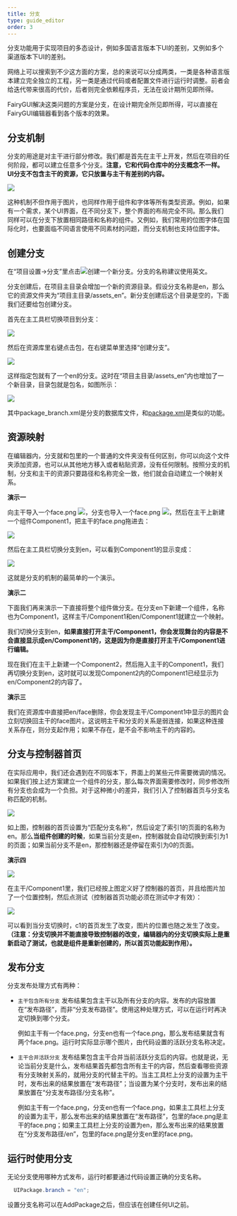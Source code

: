 ```yaml
---
title: 分支
type: guide_editor
order: 3
---
```


分支功能用于实现项目的多态设计，例如多国语言版本下UI的差别，又例如多个渠道版本下UI的差别。

网络上可以搜索到不少这方面的方案，总的来说可以分成两类，一类是各种语言版本建立完全独立的工程，另一类是通过代码或者配置文件进行运行时调整。前者会给迭代带来很高的代价，后者则完全依赖程序员，无法在设计期所见即所得。

FairyGUI解决这类问题的方案是分支，在设计期完全所见即所得，可以直接在FairyGUI编辑器看到各个版本的效果。

## 分支机制

分支的用途是对主干进行部分修改。我们都是首先在主干上开发，然后在项目的任何阶段，都可以建立任意多个分支。**注意，它和代码仓库中的分支概念不一样。UI分支不包含主干的资源，它只放置与主干有差别的内容。**

![](../../images/QQ20191210-162300.png)

这种机制不但作用于图片，也同样作用于组件和字体等所有类型资源。例如，如果有一个需求，某个UI界面，在不同分支下，整个界面的布局完全不同。那么我们同样可以在分支下放置相同路径和名称的组件。又例如，我们常用的位图字体在国际化时，也要面临不同语言使用不同素材的问题，而分支机制也支持位图字体。

## 创建分支

在“项目设置->分支”里点击![](../../images/QQ20191209-160453.png)创建一个新分支。分支的名称建议使用英文。

分支创建后，在项目主目录会增加一个新的资源目录。假设分支名称是en，那么它的资源文件夹为“项目主目录/assets_en”。新分支创建后这个目录是空的，下面我们还要给包创建分支。

首先在主工具栏切换项目到分支：

![](../../images/QQ20191210-201635.png)

然后在资源库里右键点击包，在右键菜单里选择“创建分支”。

![](../../images/QQ20191210-205005.png)

这样指定包就有了一个en的分支。这时在“项目主目录/assets_en”内也增加了一个新目录，目录包就是包名，如图所示：

![](../../images/QQ20191210-205055.png)

其中package_branch.xml是分支的数据库文件，和[package.xml](package.html#包的定义)是类似的功能。

## 资源映射

在编辑器内，分支就和包里的一个普通的文件夹没有任何区别，你可以向这个文件夹添加资源，也可以从其他地方移入或者粘贴资源，没有任何限制。按照分支的机制，分支和主干的资源只要路径和名称完全一致，他们就会自动建立一个映射关系。

**演示一**

向主干导入一个face.png ![](../../images/QQ20191210-210524.png)，分支也导入一个face.png ![](../../images/QQ20191210-210605.png)，然后在主干上新建一个组件Component1，把主干的face.png拖进去：

![](../../images/QQ20191210-210734.png)

然后在主工具栏切换分支到en，可以看到Component1的显示变成：

![](../../images/QQ20191210-210845.png)

这就是分支的机制的最简单的一个演示。

**演示二**

下面我们再来演示一下直接将整个组件做分支。在分支en下新建一个组件，名称也为Component1，这样主干/Component1和en/Component1就建立一个映射。

我们切换分支到en，**如果直接打开主干/Component1，你会发现舞台的内容是不会直接显示成en/Component1的，这是因为你是直接打开主干/Component1进行编辑。**

现在我们在主干上新建一个Component2，然后拖入主干的Component1，我们再切换分支到en，这时就可以发现Component2内的Component1已经显示为en/Component2的内容了。

**演示三**

我们在资源库中直接把en/face删除，你会发现主干/Component1中显示的图片会立刻切换回主干的face图片。这说明主干和分支的关系是弱连接，如果这种连接关系存在，则分支起作用；如果不存在，是不会不影响主干的内容的。

## 分支与控制器首页

在实际应用中，我们还会遇到在不同版本下，界面上的某些元件需要微调的情况。如果我们按上述方案建立一个组件的分支，那么每次界面需要修改时，同步修改所有分支也会成为一个负担。对于这种微小的差异，我们引入了控制器首页与分支名称匹配的机制。

![](../../images/QQ20191210-221456.png)

如上图，控制器的首页设置为“匹配分支名称”，然后设定了索引1的页面的名称为en。那么**当组件创建的时候**，如果当前分支是en，控制器就会自动切换到索引为1的页面；如果当前分支不是en，那控制器还是停留在索引为0的页面。

**演示四**

![](../../images/QQ20191210-224850.png)

在主干/Component1里，我们已经按上图定义好了控制器的首页，并且给图片加了一个位置控制，然后点测试（控制器首页功能必须在测试中才有效）：

![](../../images/2019-12-10-22_52_42.gif)

可以看到当分支切换时，c1的首页发生了改变，图片的位置也随之发生了改变。**（注意：分支切换并不能直接导致控制器的改变，编辑器内的分支切换实际上是重新启动了测试，也就是组件是重新创建的，所以首页功能起到作用）。**

## 发布分支

分支发布处理方式有两种：

- `主干包含所有分支` 发布结果包含主干以及所有分支的内容。发布的内容放置在“发布路径”，而非“分支发布路径”。使用这种处理方式，可以在运行时再决定切换到哪个分支。

  例如主干有一个face.png，分支en也有一个face.png，那么发布结果就含有两个face.png。运行时实际显示哪个图片，由代码设置的活跃分支名称决定。
  
- `主干合并活跃分支` 发布结果包含主干合并当前活跃分支后的内容。也就是说，无论当前分支是什么，发布结果首先都包含所有主干的内容，然后查看哪些资源有分支映射关系的，就用分支的代替主干的。当主工具栏上分支的设置为主干时，发布出来的结果放置在“发布路径”；当设置为某个分支时，发布出来的结果放置在“分支发布路径/分支名称”。
  
  例如主干有一个face.png，分支en也有一个face.png，如果主工具栏上分支的设置为主干，那么发布出来的结果放置在“发布路径”，包里的face.png是主干的face.png；如果主工具栏上分支的设置为en，那么发布出来的结果放置在“分支发布路径/en”，包里的face.png是分支en里的face.png。

## 运行时使用分支

无论分支使用哪种方式发布，运行时都要通过代码设置正确的分支名称。

```csharp
  UIPackage.branch = "en";
```

设置分支名称可以在AddPackage之后，但应该在创建任何UI之前。